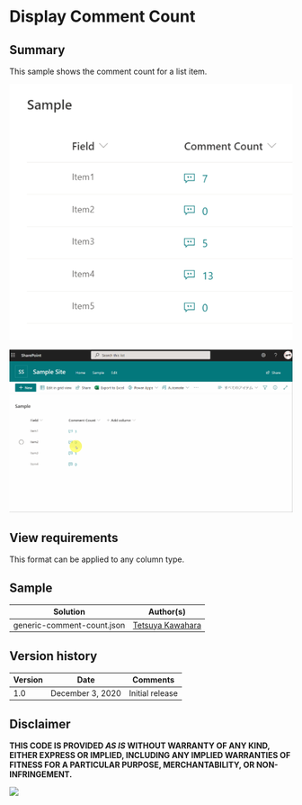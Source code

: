 # Display Comment Count

## Summary
This sample shows the comment count for a list item.

![screenshot of the sample](./screenshot.png)

![screenshot of the sample](./generic-comment-count.gif)

## View requirements
This format can be applied to any column type.

## Sample

Solution                     |Author(s)
-----------------------------|---------------------------
generic-comment-count.json   |[Tetsuya Kawahara](https://twitter.com/techan_k)

## Version history

Version |Date             |Comments
--------|-----------------|--------
1.0     |December 3, 2020 |Initial release


## Disclaimer
**THIS CODE IS PROVIDED *AS IS* WITHOUT WARRANTY OF ANY KIND, EITHER EXPRESS OR IMPLIED, INCLUDING ANY IMPLIED WARRANTIES OF FITNESS FOR A PARTICULAR PURPOSE, MERCHANTABILITY, OR NON-INFRINGEMENT.**

<img src="https://telemetry.sharepointpnp.com/sp-dev-list-formatting/column-samples/generic-comment-count" />
